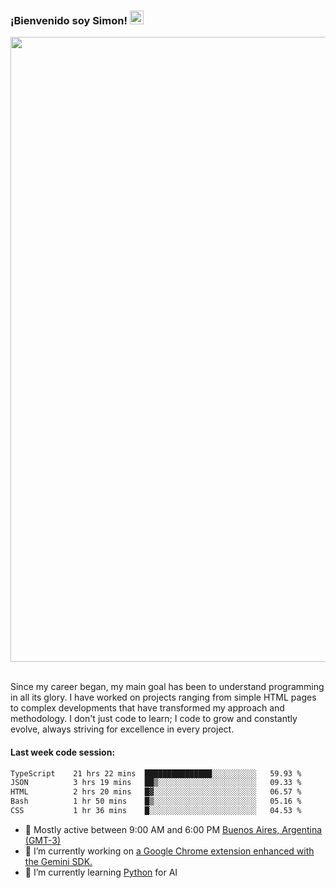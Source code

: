 <h3 align="flex-start"><b>¡Bienvenido soy Simon!&nbsp;</b><img src="https://media.giphy.com/media/hvRJCLFzcasrR4ia7z/giphy.gif" width="22"></h3>

<section>
  <img src="https://raw.githubusercontent.com/saadeghi/saadeghi/master/dino.gif" width="1000">
</section>

<br>
<p>Since my career began, my main goal has been to understand programming in all its glory. I have worked on projects ranging from simple HTML pages to complex developments that have transformed my approach and methodology. I don't just code to learn; I code to grow and constantly evolve, always striving for excellence in every project.</p>

<h4><b>Last week code session: </b></h4>

<!--START_SECTION:waka-->

```txt
TypeScript    21 hrs 22 mins  ███████████████░░░░░░░░░░   59.93 %
JSON          3 hrs 19 mins   ██▒░░░░░░░░░░░░░░░░░░░░░░   09.33 %
HTML          2 hrs 20 mins   █▓░░░░░░░░░░░░░░░░░░░░░░░   06.57 %
Bash          1 hr 50 mins    █▒░░░░░░░░░░░░░░░░░░░░░░░   05.16 %
CSS           1 hr 36 mins    █░░░░░░░░░░░░░░░░░░░░░░░░   04.53 %
```

<!--END_SECTION:waka-->

- 🚩 Mostly active between 9:00 AM and 6:00 PM <a href="https://onlinealarmkur.com/world/es/">Buenos Aires, Argentina (GMT-3)</a>
- 👷 I’m currently working on <a href="https://github.com/snapverse/gemini-snippet-monorepo">a Google Chrome extension enhanced with the Gemini SDK.</a>
- 🐍 I’m currently learning <a href="https://www.reddit.com/r/ProgrammerHumor/comments/jgl84v/you_should_switch_to_python/?rdt=44019">Python</a> for AI
